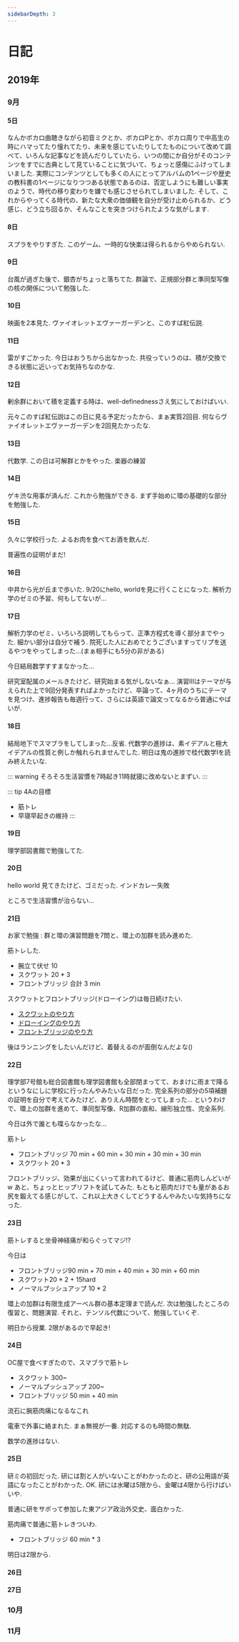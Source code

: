 ```yaml
---
sidebarDepth: 3
---
```


# 日記

## 2019年

### 9月

#### 5日

なんかボカロ曲聴きながら初音ミクとか、ボカロPとか、ボカロ周りで中高生の時にハマってたり憧れてたり、未来を感じていたりしてたものについて改めて調べて、いろんな記事などを読んだりしていたら、いつの間にか自分がそのコンテンツをすでに古典として見ていることに気づいて、ちょっと感傷にふけってしまいました. 
実際にコンテンツとしても多くの人にとってアルバムの1ページや歴史の教科書の1ページになりつつある状態であるのは、否定しようにも難しい事実のようで、時代の移り変わりを嫌でも感じさせられてしまいました. 
そして、これからやってくる時代の、新たな大衆の価値観を自分が受け止められるか、どう感じ、どう立ち回るか、そんなことを突きつけられたような気がします.

#### 8日

スプラをやりすぎた. このゲーム、一時的な快楽は得られるからやめられない.

#### 9日

台風が過ぎた後で、銀杏がちょっと落ちてた.
群論で、正規部分群と準同型写像の核の関係について勉強した.

#### 10日

映画を2本見た.
ヴァイオレットエヴァーガーデンと、このすば紅伝説.

#### 11日

雷がすごかった.
今日はおうちから出なかった.
共役っていうのは、積が交換できる状態に近いってお気持ちなのかな.

#### 12日

剰余群において積を定義する時は、well-definednessさえ気にしておけばいい.

元々このすば紅伝説はこの日に見る予定だったから、まぁ実質2回目.
何ならヴァイオレットエヴァーガーデンを2回見たかったな.

#### 13日

代数学. この日は可解群とかをやった.
楽器の練習

#### 14日

ゲキ渋な用事が済んだ.
これから勉強ができる.
まず手始めに環の基礎的な部分を勉強した.

#### 15日

久々に学校行った.
よるお肉を食べてお酒を飲んだ.

普遍性の証明がまだ!

#### 16日

中井から光が丘まで歩いた.
9/20にhello, worldを見に行くことになった.
解析力学のゼミの予習、何もしてないが...

#### 17日

解析力学のゼミ、いろいろ説明してもらって、正準方程式を導く部分までやった.
細かい部分は自分で補う.
院死した人におめでとうございますってリプを送るやつをやってしまった...(まぁ相手にも5分の非がある)

今日結局数学すすまなかった...

研究室配属のメールきたけど、研究始まる気がしないなぁ...
演習IIIはテーマが与えられた上で9回分発表すればよかったけど、卒論って、4ヶ月のうちにテーマを見つけ、進捗報告も毎週行って、さらには英語で論文ってなるから普通にやばいが.

#### 18日

結局地下でスマブラをしてしまった...反省.
代数学の進捗は、素イデアルと極大イデアルの性質と例しか触れられませんでした.
明日は鬼の進捗で桂代数学Iを読み終えたいな.

::: warning
そろそろ生活習慣を7時起き11時就寝に改めないとまずい.
:::

::: tip 4Aの目標
- 筋トレ
- 早寝早起きの維持
:::

#### 19日

理学部図書館で勉強してた.

#### 20日

hello world 見てきたけど、ゴミだった.
インドカレー失敗

ところで生活習慣が治らない...

#### 21日

お家で勉強 : 群と環の演習問題を7問と、環上の加群を読み進めた.

筋トレした.

- 腕立て伏せ 10
- スクワット 20 * 3
- フロントブリッジ 合計 3 min

スクワットとフロントブリッジ(ドローイング)は毎日続けたい.

- [スクワットのやり方](https://smartlog.jp/57677#S22287374)
- [ドローイングのやり方](https://smartlog.jp/73657)
- [フロントブリッジのやり方](https://smartlog.jp/70155)

後はランニングをしたいんだけど、着替えるのが面倒なんだよな()

#### 22日

理学部7号館も総合図書館も理学図書館も全部閉まってて、おまけに雨まで降るというなにしに学校に行ったんやみたいな日だった.
完全系列の部分の5項補題の証明を自分で考えてみたけど、ありえん時間をとってしまった...
というわけで、環上の加群を進めて、準同型写像、R加群の直和、線形独立性、完全系列.

今日は外で誰とも喋らなかったな...

筋トレ
- フロントブリッジ 70 min + 60 min + 30 min + 30 min + 30 min
- スクワット 20 * 3

フロントブリッジ、効果が出にくいって言われてるけど、普通に筋肉しんどいがw
あと、ちょっとヒップリフトを試してみた. 
もともと筋肉だけでも量があるお尻を鍛えてる感じがして、これ以上大きくしてどうするんやみたいな気持ちになった.

#### 23日

筋トレすると坐骨神経痛が和らぐってマジ!?

今日は
- フロントブリッジ90 min + 70 min + 40 min + 30 min + 60 min
- スクワット20 * 2 + 15hard
- ノーマルプッシュアップ 10 * 2

環上の加群は有限生成アーベル群の基本定理まで読んだ.
次は勉強したところの復習と、問題演習.
それと、テンソル代数について、勉強していくぞ.

明日から授業. 
2限があるので早起き!

#### 24日

OC屋で食べすぎたので、スマブラで筋トレ
- スクワット 300~
- ノーマルプッシュアップ 200~
- フロントブリッジ 50 min + 40 min

流石に腕筋肉痛になるなこれ

電車で外事に絡まれた. まぁ無視が一番. 対応するのも時間の無駄.

数学の進捗はない.

#### 25日

研ミの初回だった.
研には割と人がいないことがわかったのと、研の公用語が英語になったことがわかった.
OK.
研には水曜は5限から、金曜は4限から行けばいいや.

普通に研をサボって参加した東アジア政治外交史、面白かった.

筋肉痛で普通に筋トレきついわ.
- フロントブリッジ 60 min * 3

明日は2限から.

#### 26日



#### 27日



### 10月





### 11月
